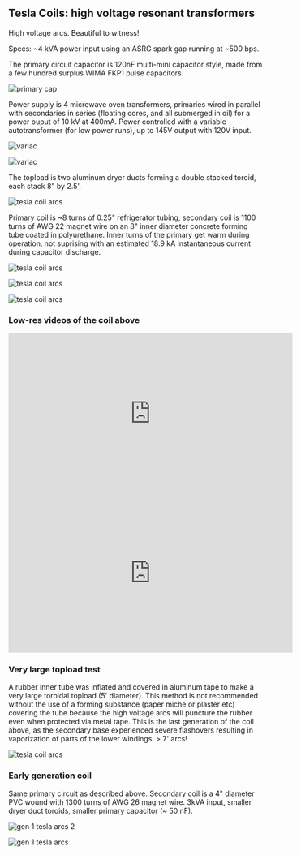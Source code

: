 
## Tesla Coils: high voltage resonant transformers

High voltage arcs.  Beautiful to witness!

Specs: ~4 kVA power input using an ASRG spark gap running at ~500 bps.

The primary circuit capacitor is 120nF multi-mini capacitor style, made from a few hundred surplus WIMA FKP1 pulse capacitors.

![primary cap]({{https://blbadger.github.io}}tesla_images/capacitor.png)

Power supply is 4 microwave oven transformers, primaries wired in parallel with secondaries in series
(floating cores, and all submerged in oil) for a power ouput of 10 kV
at 400mA.  Power controlled with a variable autotransformer (for low power runs), up to 
145V output with 120V input. 

![variac]({{https://blbadger.github.io}}tesla_images/variac.png)

![variac]({{https://blbadger.github.io}}tesla_images/variac_2.png)

The topload is two aluminum dryer ducts forming a double stacked toroid, each stack 8" by 2.5'.

![tesla coil arcs]({{https://blbadger.github.io}}tesla_images/newtesla.jpg)

Primary coil is ~8 turns of 0.25" refrigerator tubing, secondary coil
is 1100 turns of AWG 22 magnet wire on an 8" inner diameter concrete 
forming tube coated in polyurethane. Inner turns of the primary get 
warm during operation, not suprising with an estimated 18.9 kA instantaneous 
current during capacitor discharge.

![tesla coil arcs]({{https://blbadger.github.io}}tesla_images/tesla_3.jpg)

![tesla coil arcs]({{https://blbadger.github.io}}tesla_images/tesla_4.jpg)

![tesla coil arcs]({{https://blbadger.github.io}}tesla_images/tesla_7.png)

### Low-res videos of the coil above

<iframe width="560" height="315" src="https://www.youtube.com/embed/gwUA4ATNvRg" frameborder="0" allow="accelerometer; autoplay; encrypted-media; gyroscope; picture-in-picture" allowfullscreen></iframe>

<iframe width="560" height="315" src="https://www.youtube.com/embed/FyRCdSQW1GY" frameborder="0" allow="accelerometer; autoplay; encrypted-media; gyroscope; picture-in-picture" allowfullscreen></iframe>

### Very large topload test

A rubber inner tube was inflated and covered in aluminum tape to make a very large toroidal topload (5' diameter).  This method is not recommended without the use of a forming substance (paper miche or plaster etc) covering the tube because the high voltage arcs will puncture the rubber even when protected via metal tape.  This is the last generation of the coil above, as the secondary base experienced severe flashovers resulting in vaporization of parts of the lower windings.  > 7' arcs!

![tesla coil arcs]({{https://blbadger.github.io}}tesla_images/large_tesla.gif)


### Early generation coil

Same primary circuit as described above.  Secondary coil is a 4" diameter PVC wound 
with 1300 turns of AWG 26 magnet wire. 3kVA input, smaller dryer duct toroids, smaller primary capacitor (~ 50 nF).

![gen 1 tesla arcs 2]({{https://blbadger.github.io}}tesla_images/tesla_5.JPG)

![gen 1 tesla arcs]({{https://blbadger.github.io}}tesla_images/tesla_6.JPG)



